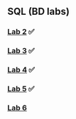 ## SQL (BD labs)
### [Lab 2](https://github.com/AshleyBlair/SQL/blob/master/LAB2/LAB2.md) ✅ 
#### 
### [Lab 3](https://github.com/AshleyBlair/SQL/blob/master/LAB3/LAB3.md) ✅ 
#### 
### [Lab 4](https://github.com/AshleyBlair/SQL/blob/master/LAB4/LAB4.md) ✅
####
### [Lab 5](https://github.com/AshleyBlair/SQL/blob/master/LAB5/LAB5.md) ✅
####
### [Lab 6](https://github.com/AshleyBlair/SQL/blob/master/LAB6/LAB6.md)
####

